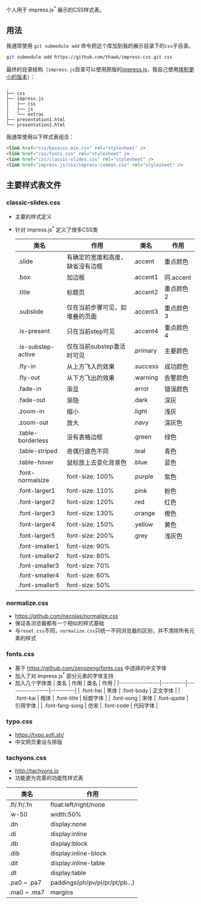 个人用于 impress.js<sup>*</sup> 展示的CSS样式表。

## 用法

我通常使用 ``git submodule add`` 命令把这个库加到我的展示目录下的``css``子目录。

```sh
git submodule add https://github.com/thawk/impress-css.git css
```

最终的目录结构（``impress.js``目录可以使用原版的[impress.js](https://github.com/impress/impress.js)，我自己使用[体积更小的版本](https://github.com/thawk/impress-shim)）：
```
.
├── css
├── impress.js
│   ├── css
│   ├── js
│   └── extras
├── presentation1.html
└── presentation2.html
```

我通常使用以下样式表组合：

```html
<link href="css/basscss.min.css" rel="stylesheet" />
<link href="css/fonts.css" rel="stylesheet" />
<link href="css/classic-slides.css" rel="stylesheet" />
<link href="impress.js/css/impress-common.css" rel="stylesheet" />
```

## 主要样式表文件

### classic-slides.css

* 主要的样式定义
* 针对 impress.js<sup>*</sup> 定义了很多CSS类

  | 类名               | 作用                             | 类名     | 作用      |
  |--------------------|----------------------------------|----------|-----------|
  | .slide             | 有确定的宽度和高度，缺省没有边框 | .accent  | 重点颜色  |
  | .box               | 加边框                           | .accent1 | 同.accent |
  | .title             | 标题页                           | .accent2 | 重点颜色2 |
  | .subslide          | 仅在当前步骤可见，如堆叠的页面   | .accent3 | 重点颜色3 |
  | .is-present        | 只在当前step可见                 | .accent4 | 重点颜色4 |
  | .is-substep-active | 仅在当前substep激活时可见        | .primary | 主要颜色  |
  | .fly-in            | 从上方飞入的效果                 | .success | 成功颜色  |
  | .fly-out           | 从下方飞出的效果                 | .warning | 告警颜色  |
  | .fade-in           | 渐显                             | .error   | 错误颜色  |
  | .fade-out          | 渐隐                             | .dark    | 深灰      |
  | .zoom-in           | 缩小                             | .light   | 浅灰      |
  | .zoom-out          | 放大                             | .navy    | 深灰色    |
  | .table-borderless  | 没有表格边框                     | .green   | 绿色      |
  | .table-striped     | 奇偶行底色不同                   | .teal    | 青色      |
  | .table-hover       | 鼠标放上去变化背景色             | .blue    | 蓝色      |
  | .font-normalsize   | font-size: 100%                  | .purple  | 紫色      |
  | .font-larger1      | font-size: 110%                  | .pink    | 粉色      |
  | .font-larger2      | font-size: 120%                  | .red     | 红色      |
  | .font-larger3      | font-size: 130%                  | .orange  | 橙色      |
  | .font-larger4      | font-size: 150%                  | .yellow  | 黄色      |
  | .font-larger5      | font-size: 200%                  | .grey    | 浅灰色    |
  | .font-smaller1     | font-size: 90%                   |          |           |
  | .font-smaller2     | font-size: 80%                   |          |           |
  | .font-smaller3     | font-size: 70%                   |          |           |
  | .font-smaller4     | font-size: 60%                   |          |           |
  | .font-smaller5     | font-size: 50%                   |          |           |

  
### normalize.css

* https://github.com/necolas/normalize.css
* 保证各浏览器都有一个相似的样式基础
* 与``reset.css``不同，``normalize.css``只统一不同浏览器的区别，并不清除所有元素的样式

### fonts.css

* 基于 https://github.com/zenozeng/fonts.css 中选择的中文字体
* 加入了对 impress.js<sup>*</sup> 部分元素的字体支持
* 加入几个字体类
  | 类名            | 作用     | 类名            | 作用     |
  |-----------------|----------|-----------------|----------|
  | .font-hei       | 黑体     | .font-body      | 正文字体 |
  | .font-kai       | 楷体     | .font-title     | 标题字体 |
  | .font-song      | 宋体     | .font-quote     | 引用字体 |
  | .font-fang-song | 仿宋     | .font-code      | 代码字体 |

### typo.css

* https://typo.sofi.sh/
* 中文网页重设与排版

### tachyons.css

* http://tachyons.io
* 功能更为完善的功能性样式表

| 类名        | 作用                           |
|-------------|--------------------------------|
| .fl/.fr/.fn | float:left/right/none          |
| .w-50       | width:50%                      |
| .dn         | display:none                   |
| .di         | display:inline                 |
| .db         | display:block                  |
| .dib        | display:inline-block           |
| .dit        | display:inline-table           |
| .dt         | display:table                  |
| .pa0 ~ .pa7 | paddings(ph/pv/pl/pr/pt/pb...) |
| .ma0 ~ .ma7 | margins                        |
